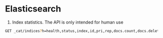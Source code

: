# Elasticsearch

1. Index statistics. The API is only intended for human use

```sh
GET _cat/indices?h=health,status,index,id,pri,rep,docs.count,docs.deleted,store.size,creation.date.string&v=
```
